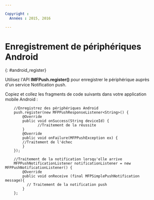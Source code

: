 ```yaml
---

Copyright :
  Années : 2015, 2016

---
```


# Enregistrement de périphériques Android
{: #android_register}

Utilisez l'API **IMFPush.register()** pour enregistrer le périphérique auprès d'un service Notification push. 

Copiez et collez les fragments de code suivants dans votre application mobile Android :

```
	//Enregistrez des périphériques Android
	push.register(new MFPPushResponseListener<String>() {
	    @Override
	    public void onSuccess(String deviceId) {
	           //Traitement de la réussite
	    }
	    @Override
	    public void onFailure(MFPPushException ex) {
	    //Traitement de l'échec
	    }
	});
```

```
	//Traitement de la notification lorsqu'elle arrive
	MFPPushNotificationListener notificationListener = new MFPPushNotificationListener() {
	    @Override
	    public void onReceive (final MFPSimplePushNotification message){
	      // Traitement de la notification push
	    }
	};
```
